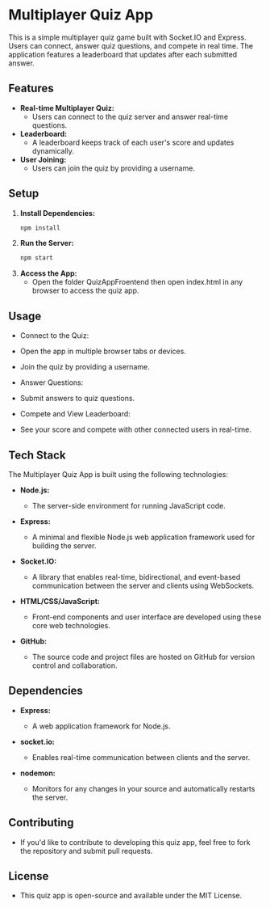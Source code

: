 # Multiplayer Quiz App

This is a simple multiplayer quiz game built with Socket.IO and Express. Users can connect, answer quiz questions, and compete in real time. The application features a leaderboard that updates after each submitted answer.

## Features

- **Real-time Multiplayer Quiz:**
  - Users can connect to the quiz server and answer real-time questions.
- **Leaderboard:**
  - A leaderboard keeps track of each user's score and updates dynamically.
- **User Joining:**
  - Users can join the quiz by providing a username.

## Setup

1. **Install Dependencies:**
   ```bash
   npm install

2. **Run the Server:**
   ```bash
   npm start

3. **Access the App:**
   - Open the folder QuizAppFroentend then open index.html in any browser to access the quiz app.


## Usage
- Connect to the Quiz:

- Open the app in multiple browser tabs or devices.
- Join the quiz by providing a username.
- Answer Questions:

- Submit answers to quiz questions.
- Compete and View Leaderboard:

- See your score and compete with other connected users in real-time.

## Tech Stack

The Multiplayer Quiz App is built using the following technologies:

- **Node.js:**
  - The server-side environment for running JavaScript code.
  
- **Express:**
  - A minimal and flexible Node.js web application framework used for building the server.

- **Socket.IO:**
  - A library that enables real-time, bidirectional, and event-based communication between the server and clients using WebSockets.

- **HTML/CSS/JavaScript:**
  - Front-end components and user interface are developed using these core web technologies.

- **GitHub:**
  - The source code and project files are hosted on GitHub for version control and collaboration.

## Dependencies

- **Express:**
  - A web application framework for Node.js.
  
- **socket.io:**
  - Enables real-time communication between clients and the server.
  
- **nodemon:**
  - Monitors for any changes in your source and automatically restarts the server.


## Contributing
- If you'd like to contribute to developing this quiz app, feel free to fork the repository and submit pull requests.

## License
- This quiz app is open-source and available under the MIT License.
